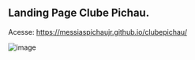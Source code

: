 ## Landing Page Clube Pichau.  
Acesse: https://messiaspichaujr.github.io/clubepichau/

![image](https://github.com/user-attachments/assets/50c38398-cce8-4869-8506-67fe3dfce9d9)

